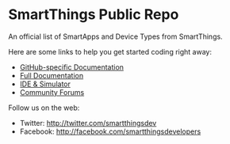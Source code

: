 # SmartThings Public Repo

An official list of SmartApps and Device Types from SmartThings.

Here are some links to help you get started coding right away:

* [GitHub-specific Documentation](http://docs.smartthings.com/en/latest/tools-and-ide/github-integration.html)
* [Full Documentation](http://docs.smartthings.com)
* [IDE & Simulator](http://ide.smartthings.com)
* [Community Forums](http://community.smartthings.com)

Follow us on the web:

* Twitter: http://twitter.com/smartthingsdev
* Facebook: http://facebook.com/smartthingsdevelopers

